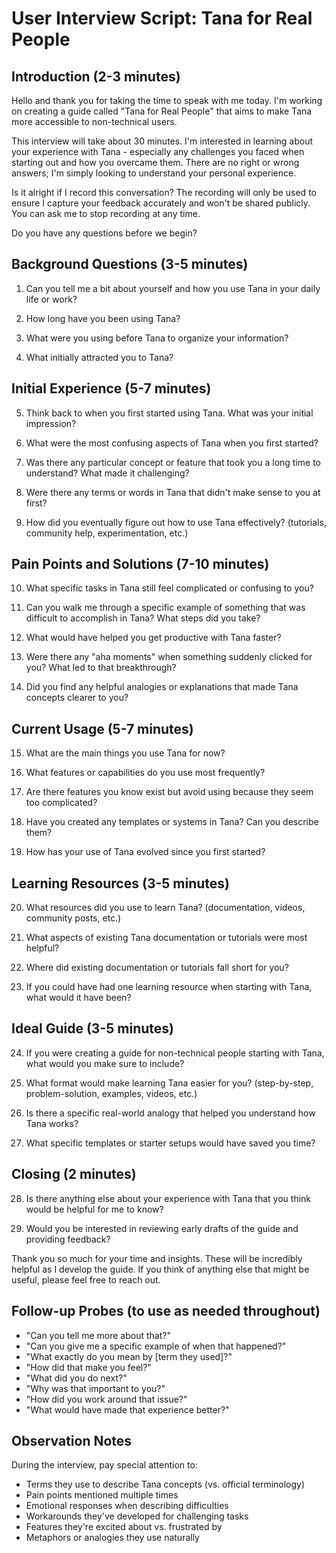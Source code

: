 # User Interview Script: Tana for Real People

## Introduction (2-3 minutes)

Hello and thank you for taking the time to speak with me today. I'm working on creating a guide called "Tana for Real People" that aims to make Tana more accessible to non-technical users.

This interview will take about 30 minutes. I'm interested in learning about your experience with Tana - especially any challenges you faced when starting out and how you overcame them. There are no right or wrong answers; I'm simply looking to understand your personal experience.

Is it alright if I record this conversation? The recording will only be used to ensure I capture your feedback accurately and won't be shared publicly. You can ask me to stop recording at any time.

Do you have any questions before we begin?

## Background Questions (3-5 minutes)

1. Can you tell me a bit about yourself and how you use Tana in your daily life or work?

2. How long have you been using Tana?

3. What were you using before Tana to organize your information?

4. What initially attracted you to Tana?

## Initial Experience (5-7 minutes)

5. Think back to when you first started using Tana. What was your initial impression?

6. What were the most confusing aspects of Tana when you first started?

7. Was there any particular concept or feature that took you a long time to understand? What made it challenging?

8. Were there any terms or words in Tana that didn't make sense to you at first?

9. How did you eventually figure out how to use Tana effectively? (tutorials, community help, experimentation, etc.)

## Pain Points and Solutions (7-10 minutes)

10. What specific tasks in Tana still feel complicated or confusing to you?

11. Can you walk me through a specific example of something that was difficult to accomplish in Tana? What steps did you take?

12. What would have helped you get productive with Tana faster?

13. Were there any "aha moments" when something suddenly clicked for you? What led to that breakthrough?

14. Did you find any helpful analogies or explanations that made Tana concepts clearer to you?

## Current Usage (5-7 minutes)

15. What are the main things you use Tana for now?

16. What features or capabilities do you use most frequently?

17. Are there features you know exist but avoid using because they seem too complicated?

18. Have you created any templates or systems in Tana? Can you describe them?

19. How has your use of Tana evolved since you first started?

## Learning Resources (3-5 minutes)

20. What resources did you use to learn Tana? (documentation, videos, community posts, etc.)

21. What aspects of existing Tana documentation or tutorials were most helpful?

22. Where did existing documentation or tutorials fall short for you?

23. If you could have had one learning resource when starting with Tana, what would it have been?

## Ideal Guide (3-5 minutes)

24. If you were creating a guide for non-technical people starting with Tana, what would you make sure to include?

25. What format would make learning Tana easier for you? (step-by-step, problem-solution, examples, videos, etc.)

26. Is there a specific real-world analogy that helped you understand how Tana works?

27. What specific templates or starter setups would have saved you time?

## Closing (2 minutes)

28. Is there anything else about your experience with Tana that you think would be helpful for me to know?

29. Would you be interested in reviewing early drafts of the guide and providing feedback?

Thank you so much for your time and insights. These will be incredibly helpful as I develop the guide. If you think of anything else that might be useful, please feel free to reach out.

## Follow-up Probes (to use as needed throughout)

- "Can you tell me more about that?"
- "Can you give me a specific example of when that happened?"
- "What exactly do you mean by [term they used]?"
- "How did that make you feel?"
- "What did you do next?"
- "Why was that important to you?"
- "How did you work around that issue?"
- "What would have made that experience better?"

## Observation Notes

During the interview, pay special attention to:

- Terms they use to describe Tana concepts (vs. official terminology)
- Pain points mentioned multiple times
- Emotional responses when describing difficulties
- Workarounds they've developed for challenging tasks
- Features they're excited about vs. frustrated by
- Metaphors or analogies they use naturally 
